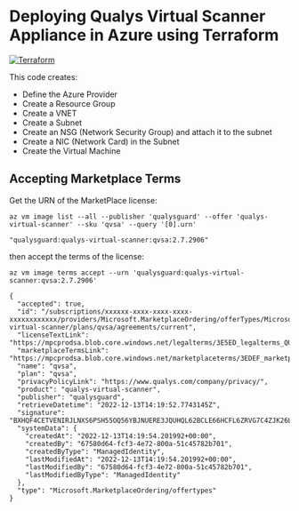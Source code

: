 # Deploying Qualys Virtual Scanner Appliance in Azure using Terraform
[![Terraform](https://img.shields.io/badge/terraform-v1.3+-blue.svg)](https://www.terraform.io/downloads.html)

This code creates:

- Define the Azure Provider
- Create a Resource Group
- Create a VNET
- Create a Subnet
- Create an NSG (Network Security Group) and attach it to the subnet 
- Create a NIC (Network Card) in the Subnet
- Create the Virtual Machine

## Accepting Marketplace Terms

Get the URN of the MarketPlace license:

```
az vm image list --all --publisher 'qualysguard' --offer 'qualys-virtual-scanner' --sku 'qvsa' --query '[0].urn' 

"qualysguard:qualys-virtual-scanner:qvsa:2.7.2906"
```

then accept the terms of the license:

```
az vm image terms accept --urn 'qualysguard:qualys-virtual-scanner:qvsa:2.7.2906'

{
  "accepted": true,
  "id": "/subscriptions/xxxxxx-xxxx-xxxx-xxxx-xxxxxxxxxxxx/providers/Microsoft.MarketplaceOrdering/offerTypes/Microsoft.MarketplaceOrdering/offertypes/publishers/qualysguard/offers/qualys-virtual-scanner/plans/qvsa/agreements/current",
  "licenseTextLink": "https://mpcprodsa.blob.core.windows.net/legalterms/3E5ED_legalterms_QUALYSGUARD%253a24QUALYS%253a2DVIRTUAL%253a2DSCANNER%253a24QVSA%253a247X6MWRP2X774O53E7DCCZFOLE2LAAOS6V3PWH3SELAOUCBDJJELHBXCU4VK55ZVSCBRCMWFBIL4DCLAHSWNHXFG2ASI5CJ2Y4WGCPYA.txt",
  "marketplaceTermsLink": "https://mpcprodsa.blob.core.windows.net/marketplaceterms/3EDEF_marketplaceterms_VIRTUALMACHINE%253a24AAK2OAIZEAWW5H4MSP5KSTVB6NDKKRTUBAU23BRFTWN4YC2MQLJUB5ZEYUOUJBVF3YK34CIVPZL2HWYASPGDUY5O2FWEGRBYOXWZE5Y.txt",
  "name": "qvsa",
  "plan": "qvsa",
  "privacyPolicyLink": "https://www.qualys.com/company/privacy/",
  "product": "qualys-virtual-scanner",
  "publisher": "qualysguard",
  "retrieveDatetime": "2022-12-13T14:19:52.7743145Z",
  "signature": "BXHQF4CETVENIRJLNXS6PSH55OQ56YBJNUERE3JQUHQL62BCLE66HCFL6ZRVG7C4ZJK26LD255T666R7NHMWT2SG5GOXIIP6FNOBEFQ",
  "systemData": {
    "createdAt": "2022-12-13T14:19:54.201992+00:00",
    "createdBy": "67580d64-fcf3-4e72-800a-51c45782b701",
    "createdByType": "ManagedIdentity",
    "lastModifiedAt": "2022-12-13T14:19:54.201992+00:00",
    "lastModifiedBy": "67580d64-fcf3-4e72-800a-51c45782b701",
    "lastModifiedByType": "ManagedIdentity"
  },
  "type": "Microsoft.MarketplaceOrdering/offertypes"
}
```
